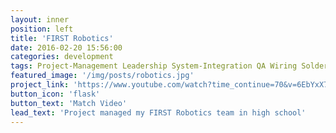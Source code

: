 ```yaml
---
layout: inner
position: left
title: 'FIRST Robotics'
date: 2016-02-20 15:56:00
categories: development
tags: Project-Management Leadership System-Integration QA Wiring Soldering Schematics
featured_image: '/img/posts/robotics.jpg'
project_link: 'https://www.youtube.com/watch?time_continue=70&v=6EbYxX7tRrg'
button_icon: 'flask'
button_text: 'Match Video'
lead_text: 'Project managed my FIRST Robotics team in high school'
---
```

